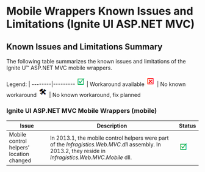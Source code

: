 ﻿<!--
|metadata|
{
    "fileName": "aspnet-mvc-mobile-wrappers-known-issues",
    "controlName": "",
    "tags": []
}
|metadata|
-->

# Mobile Wrappers Known Issues and Limitations (Ignite UI ASP.NET MVC)



## Known Issues and Limitations Summary

The following table summarizes the known issues and limitations of the Ignite U™ ASP.NET MVC mobile wrappers.

Legend: | 
--------|---------
![](../images/images/positive.png) | Workaround available
![](../images/images/negative.png) | No known workaround
![](../images/images/plannedFix.png) | No known workaround, fix planned


### Ignite UI ASP.NET MVC Mobile Wrappers (mobile)

Issue | Description | Status
------|-------------|--------
Mobile control helpers’ location changed | In 2013.1, the mobile control helpers were part of the *Infragistics.Web.MVC.dll* assembly. In 2013.2, they reside in *Infragistics.Web.MVC.Mobile* dll. | ![](../images/images/positive.png)





 

 


